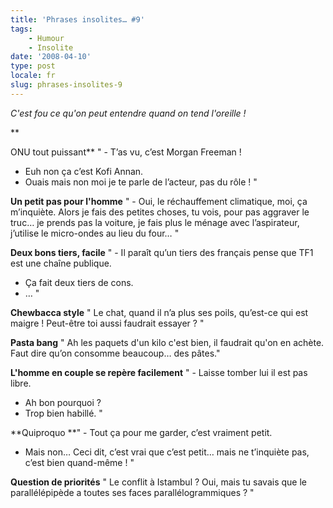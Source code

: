 ```yaml
---
title: 'Phrases insolites… #9'
tags:
    - Humour
    - Insolite
date: '2008-04-10'
type: post
locale: fr
slug: phrases-insolites-9
---
```


_C'est fou ce qu'on peut entendre quand on tend l'oreille&nbsp;!_

\*\*<!-- more -->

ONU tout puissant\*\*
" - T’as vu, c’est Morgan Freeman&nbsp;!

* Euh non ça c’est Kofi Annan.
* Ouais mais non moi je te parle de l’acteur, pas du rôle&nbsp;! "

**Un petit pas pour l'homme**
" - Oui, le réchauffement climatique, moi, ça m’inquiète. Alors je fais des petites choses, tu vois, pour pas aggraver le truc… je prends pas la voiture, je fais plus le ménage avec l’aspirateur, j’utilise le micro-ondes au lieu du four… "

**Deux bons tiers, facile**
" - Il paraît qu’un tiers des français pense que TF1 est une chaîne publique.

* Ça fait deux tiers de cons.
* … "

**Chewbacca style**
" Le chat, quand il n’a plus ses poils, qu’est-ce qui est maigre&nbsp;! Peut-être toi aussi faudrait essayer&nbsp;? "

**Pasta bang**
" Ah les paquets d'un kilo c'est bien, il faudrait qu'on en achète. Faut dire qu’on consomme beaucoup… des pâtes."

**L'homme en couple se repère facilement**
" - Laisse tomber lui il est pas libre.

* Ah bon pourquoi&nbsp;?
* Trop bien habillé. "

**Quiproquo
**" - Tout ça pour me garder, c’est vraiment petit.

* Mais non… Ceci dit, c’est vrai que c’est petit… mais ne t’inquiète pas, c’est bien quand-même&nbsp;! "

**Question de priorités**
" Le conflit à Istambul&nbsp;? Oui, mais tu savais que le parallélépipède a toutes ses faces parallélogrammiques&nbsp;? "
